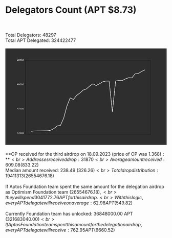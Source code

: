 # Delegators Count (APT $8.73)<br><br>
Total Delegators: 48297<br>
Total APT Delegated: 324422477<br><br>
![Delegators Plot](delegators_plot.png)<br><br>
**OP received for the third airdrop on 18.09.2023 (price of OP was $1.368):**<br>
Addresses received drop: 31870<br>
Average amount received: 609.08 ($833.22)<br>
Median amount received: 238.49 ($326.26)<br>
Total drop distribution: 19411313 ($26554676.18)<br><br>
If Aptos Foundation team spent the same amount for the delegation airdrop as Optimism Foundation team ($26554676.18),<br>
they will spend 3041772.76 APT for this airdrop.<br>
With this logic, every APT delegate will receive on average: 62.98 APT ($549.82)<br><br>
Currently Foundation team has unlocked: 36848000.00 APT ($321683040.00)<br>
If Aptos Foundation team spent this amount for the delegation airdrop, every APT delegate will receive : 762.95 APT ($6660.52)<br>
